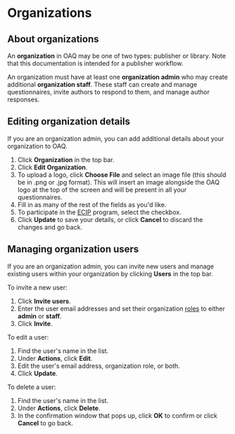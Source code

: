 # Organizations

## About organizations

An **organization** in OAQ may be one of two types: publisher or library. Note that this documentation is intended for a publisher workflow.

An organization must have at least one **organization admin** who may create additional **organization staff**. These staff can create and manage questionnaires, invite authors to respond to them, and manage author responses.

## Editing organization details

If you are an organization admin, you can add additional details about your organization to OAQ.

1. Click **Organization** in the top bar.
2. Click **Edit Organization**.
3. To upload a logo, click **Choose File** and select an image file (this should be in .png or .jpg format). This will insert an image alongside the OAQ logo at the top of the screen and will be present in all your questionnaires.
4. Fill in as many of the rest of the fields as you'd like.
5. To participate in the [ECIP](https://www.loc.gov/publish/cip/about/) program, select the checkbox.
6. Click **Update** to save your details, or click **Cancel** to discard the changes and go back.

## Managing organization users

If you are an organization admin, you can invite new users and manage existing users within your organization by clicking **Users** in the top bar.

To invite a new user:

  1. Click **Invite users**.
  2. Enter the user email addresses and set their organization [roles](/publisher-workflow/articles/account_management#types-of-account-roles) to either **admin** or **staff**.
  3. Click **Invite**.

To edit a user:

  1. Find the user's name in the list.
  2. Under **Actions**, click **Edit**.
  3. Edit the user's email address,  organization role, or both.
  4. Click **Update**.

To delete a user:

  1. Find the user's name in the list.
  2. Under **Actions**, click **Delete**.
  3. In the confirmation window that pops up, click **OK** to confirm or click **Cancel** to go back.
